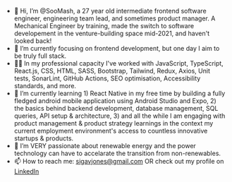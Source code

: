- 👋 Hi, I’m @SooMash, a 27 year old intermediate frontend software engineer, engineering team lead, and sometimes product manager. A Mechanical Engineer by training, made the switch to software developement in the venture-building space mid-2021, and haven't looked back!
- 👀 I’m currently focusing on frontend development, but one day I aim to be truly full stack.
- 👷‍♂️ In my professional capacity I've worked with JavaScript, TypeScript, React.js, CSS, HTML, SASS, Bootstrap, Tailwind, Redux, Axios, Unit tests, SonarLint, GitHub Actions, SEO optimisation, Accessibility standards, and more.
- 🌱 I’m currently learning 1) React Native in my free time by building a fully fledged android mobile application using Android Studio and Expo, 2) the basics behind backend development, database management, SQL queries, API setup & architecture, 3) and all the while I am engaging with product management & product strategy learnings in the context my current employment environment's access to countless innovative startups & products.
- 💞️ I’m VERY passionate about renewable energy and the power technology can have to accelarate the transition from non-renewables.
- 📫 How to reach me:
  sigavjones@gmail.com
  OR
  check out my profile on [LinkedIn](https://www.linkedin.com/in/simon-g-jones)
